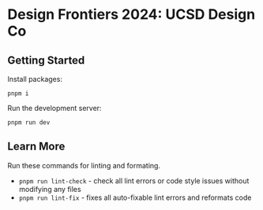 # Design Frontiers 2024: UCSD Design Co

## Getting Started

Install packages:

```
pnpm i
```

Run the development server:

```
pnpm run dev
```

## Learn More

Run these commands for linting and formating.

- `pnpm run lint-check` - check all lint errors or code style issues without modifying any files
- `pnpm run lint-fix` - fixes all auto-fixable lint errors and reformats code

